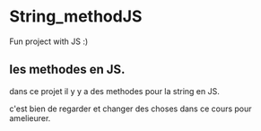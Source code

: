 # String_methodJS
Fun project with JS :)
## les methodes en JS.
dans ce projet il y y a des methodes pour la string en JS.

c'est bien de regarder et changer des choses dans ce cours pour amelieurer.
